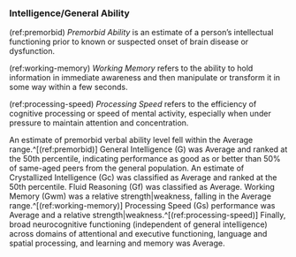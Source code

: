 ### Intelligence/General Ability

(ref:premorbid) _Premorbid Ability_ is an estimate of a person’s intellectual
functioning prior to known or suspected onset of brain disease or dysfunction.

(ref:working-memory) _Working Memory_ refers to the ability to hold information
in immediate awareness and then manipulate or transform it in some way within a
few seconds.

(ref:processing-speed) _Processing Speed_ refers to the efficiency of cognitive
processing or speed of mental activity, especially when under pressure to
maintain attention and concentration.

An estimate of premorbid verbal ability level fell within the Average
range.^[(ref:premorbid)] General Intelligence (G) was Average and ranked at the
50th percentile, indicating performance as good as or better than 50% of
same-aged peers from the general population. An estimate of Crystallized
Intelligence (Gc) was classified as Average and ranked at the 50th percentile.
Fluid Reasoning (Gf) was classified as Average. Working Memory (Gwm) was a
relative strength|weakness, falling in the Average range.^[(ref:working-memory)]
Processing Speed (Gs) performance was Average and a relative
strength|weakness.^[(ref:processing-speed)] Finally, broad neurocognitive
functioning (independent of general intelligence) across domains of attentional
and executive functioning, language and spatial processing, and learning and
memory was Average.

